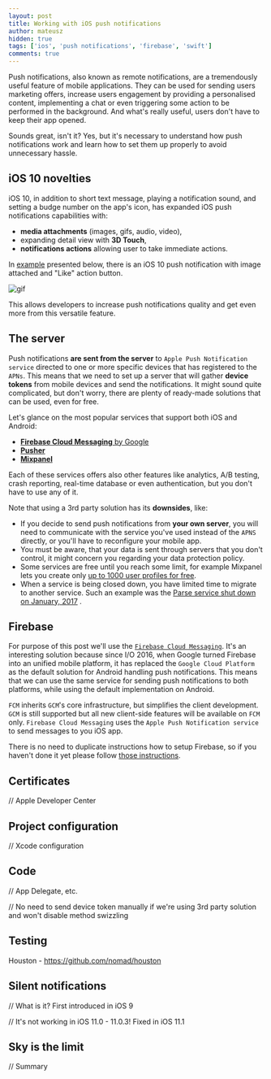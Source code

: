 ```yaml
---
layout: post
title: Working with iOS push notifications
author: mateusz
hidden: true
tags: ['ios', 'push notifications', 'firebase', 'swift']
comments: true
---
```


Push notifications, also known as remote notifications, are a tremendously useful feature of mobile applications. They can be used for sending users marketing offers, increase users engagement by providing a personalised content, implementing a chat or even triggering some action to be performed in the background. And what's really useful, users don't have to keep their app opened.

Sounds great, isn't it? Yes, but it's necessary to understand how push notifications work and learn how to set them up properly to avoid unnecessary hassle.

## iOS 10 novelties

iOS 10, in addition to short text message, playing a notification sound, and setting a budge number on the app's icon, has expanded iOS push notifications capabilities with:

- **media attachments** (images, gifs, audio, video),
- expanding detail view with **3D Touch**,
- **notifications actions** allowing user to take immediate actions.

In [example](https://medium.com/@prianka.kariat/ios-10-notifications-with-attachments-and-much-more-169a7405ddaf) presented below, there is an iOS 10 push notification with image attached and "Like" action button.

![gif](https://cdn-images-1.medium.com/max/800/1*2ngvD9Tqp3TXjdWwVDMqEQ.jpeg)

This allows developers to increase push notifications quality and get even more from this versatile feature.

## The server

Push notifications **are sent from the server** to `Apple Push Notification service` directed to one or more specific devices that has registered to the `APNs`. This means that we need to set up a server that will gather **device tokens** from mobile devices and send the notifications. It might sound quite complicated, but don't worry, there are plenty of ready-made solutions that can be used, even for free.

Let's glance on the most popular services that support both iOS and Android:

- [**Firebase Cloud Messaging** by Google](https://firebase.google.com)
- **[Pusher](https://pusher.com)**
- **[Mixpanel](https://mixpanel.com)**

Each of these services offers also other features like analytics, A/B testing, crash reporting, real-time database or even authentication, but you don't have to use any of it.

Note that using a 3rd party solution has its **downsides**, like:

- If you decide to send push notifications from **your own server**, you will need to communicate with the service you've used instead of the `APNS` directly, or you'll have to reconfigure your mobile app.
- You must be aware, that your data is sent through servers that you don't control, it might concern you regarding your data protection policy.
- Some services are free until you reach some limit, for example Mixpanel lets you create only [up to 1000 user profiles for free](https://mixpanel.com/pricing/#people).
- When a service is being closed down, you have limited time to migrate to another service. Such an example was the [Parse service shut down on January, 2017](http://blog.parse.com/announcements/moving-on) .

## Firebase

For purpose of this post we'll use the [`Firebase Cloud Messaging`](https://firebase.google.com). It's an interesting solution because since I/O 2016, when Google  turned Firebase into an unified mobile platform, it has replaced the `Google Cloud Platform` as the default solution for Android handling push notifications. This means that we can use the same service for sending push notifications to both platforms, while using the default implementation on Android.

`FCM` inherits `GCM`'s core infrastructure, but simplifies the client development. `GCM` is still supported but all new client-side features will be available on `FCM` only. `Firebase Cloud Messaging` uses the `Apple Push Notification service` to send messages to you iOS app.

There is no need to duplicate instructions how to setup Firebase, so if you haven't done it yet please follow [those instructions](https://firebase.google.com/docs/ios/setup).

## Certificates

// Apple Developer Center

## Project configuration

// Xcode configuration

## Code

// App Delegate, etc.

// No need to send device token manually if we're using 3rd party solution and won't disable method swizzling

## Testing

Houston - https://github.com/nomad/houston

## Silent notifications

// What is it? First introduced in iOS 9

// It's not working in iOS 11.0 - 11.0.3! Fixed in iOS 11.1

## Sky is the limit

// Summary
